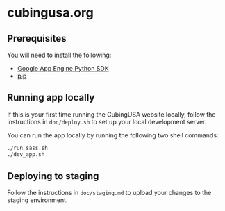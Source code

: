 # cubingusa.org

## Prerequisites

You will need to install the following:
* [Google App Engine Python SDK](https://cloud.google.com/appengine/docs/flexible/python/download)
* [pip](https://pip.pypa.io/en/stable/)

## Running app locally

If this is your first time running the CubingUSA website locally, follow the instructions in `doc/deploy.sh` to set up your local development server.

You can run the app locally by running the following two shell commands:
```sh
./run_sass.sh
./dev_app.sh
```

## Deploying to staging

Follow the instructions in `doc/staging.md` to upload your changes to the staging environment.
